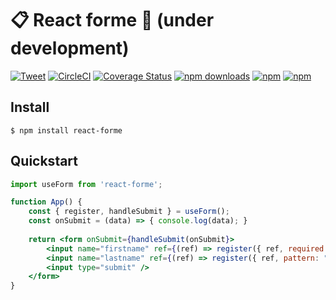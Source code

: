 # 📋 React forme  🚧 (under development)

[![Tweet](https://img.shields.io/twitter/url/http/shields.io.svg?style=social)](https://twitter.com/intent/tweet?text=React+Forme&url=https://github.com/bluebill1049/react-forme)&nbsp;[![CircleCI](https://circleci.com/gh/bluebill1049/react-forme.svg?style=svg)](https://circleci.com/gh/bluebill1049/react-forme) [![Coverage Status](https://coveralls.io/repos/github/bluebill1049/react-forme/badge.svg?branch=master)](https://coveralls.io/github/bluebill1049/react-forme?branch=master) [![npm downloads](https://img.shields.io/npm/dm/react-forme.svg?style=flat-square)](https://www.npmjs.com/package/react-forme)
[![npm](https://img.shields.io/npm/dt/react-forme.svg?style=flat-square)](https://www.npmjs.com/package/react-forme)
[![npm](https://img.shields.io/npm/l/react-forme.svg?style=flat-square)](https://www.npmjs.com/package/react-lazyload-image)

## Install

    $ npm install react-forme

## Quickstart

```jsx
import useForm from 'react-forme';

function App() {
    const { register, handleSubmit } = useForm();
    const onSubmit = (data) => { console.log(data); }
    
    return <form onSubmit={handleSubmit(onSubmit}>
        <input name="firstname" ref={(ref) => register({ ref, required: true })} />
        <input name="lastname" ref={(ref) => register({ ref, pattern: "[a-z]{1,15}" })} />
        <input type="submit" />
    </form>
}

```
